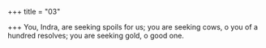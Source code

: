 +++
title = "03"

+++
You, Indra, are seeking spoils for us; you are seeking cows, o you of a  hundred resolves;
you are seeking gold, o good one.